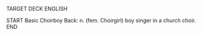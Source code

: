 TARGET DECK
ENGLISH

START
Basic
Choirboy
Back: n. (fem. Choirgirl) boy singer in a church choir.
END
